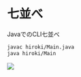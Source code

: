 # 七並べ

JavaでのCLI七並べ



```bash
javac hiroki/Main.java
java hiroki/Main
```



![](https://user-images.githubusercontent.com/25046698/50414160-4c7dca80-0857-11e9-8548-c694c5723dd9.gif)
